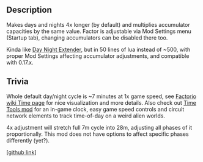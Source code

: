## Description

Makes days and nights 4x longer (by default) and multiplies accumulator capacities by the same value.
Factor is adjustable via Mod Settings menu (Startup tab), changing accumulators can be disabled there too.

Kinda like [Day Night Extender](https://mods.factorio.com/mod/DayNightExtender), but in 50 lines of lua instead of ~500, with proper Mod Settings affecting accumulator adjustments, and compatible with 0.17.x.

## Trivia

Whole default day/night cycle is ~7 minutes at 1x game speed, see [Factorio wiki Time page](https://wiki.factorio.com/Time) for nice visualization and more details. Also check out [Time Tools mod](https://mods.factorio.com/mods/binbinhfr/TimeTools) for an in-game clock, easy game speed controls and circuit network elements to track time-of-day on a weird alien worlds.

4x adjustment will stretch full 7m cycle into 28m, adjusting all phases of it proportionally.
This mod does not have options to affect specific phases differently (yet?).

[[github link](https://github.com/mk-fg/games/tree/master/factorio/Longer_Days_and_Nights)]
